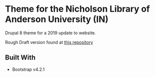 # Theme for the Nicholson Library of Anderson University (IN)
Drupal 8 theme for a 2019 update to website.

Rough Draft version found at [this repository](https://github.com/NicLib/site-rough-draft)

## Built With
* Bootstrap v4.2.1
